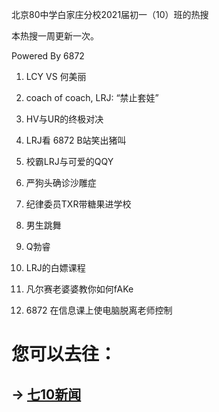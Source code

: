 北京80中学白家庄分校2021届初一（10）班的热搜

本热搜一周更新一次。

Powered By 6872

1. LCY VS 何美丽

2. coach of coach, LRJ: “禁止套娃”

3. HV与UR的终极对决

4. LRJ看 6872 B站笑出猪叫

5. 校霸LRJ与可爱的QQY

6. 严狗头确诊沙雕症

7. 纪律委员TXR带糖果进学校

8. 男生跳舞

9. Q勃睿

10. LRJ的白嫖课程

11. 凡尔赛老婆婆教你如何fAKe

12. 6872 在信息课上使电脑脱离老师控制

# 您可以去往：

## -> [七10新闻](https://7jrs.github.io/news.md)
